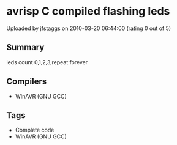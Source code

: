 # avrisp C compiled flashing leds

Uploaded by jfstaggs on 2010-03-20 06:44:00 (rating 0 out of 5)

## Summary

leds count 0,1,2,3,repeat forever

## Compilers

- WinAVR (GNU GCC)

## Tags

- Complete code
- WinAVR (GNU GCC)

